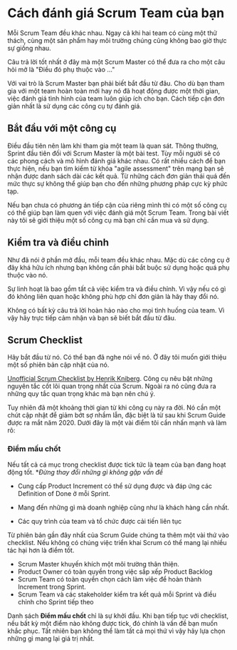 # Cách đánh giá Scrum Team của bạn

Mỗi Scrum Team đều khác nhau. Ngay cả khi hai team có cùng một thử thách, cùng một sản phẩm hay môi trường chúng cũng không bao giờ thực sự giống nhau. 

Câu trả lời tốt nhất ở đây mà một Scrum Master có thể đưa ra cho một câu hỏi mở là "Điều đó phụ thuộc vào ..."

Với vai trò là Scrum Master bạn phải biết bắt đầu từ đâu. Cho dù bạn tham gia với một team hoàn toàn mới hay nó đã hoạt động được một thời gian, việc đánh giá tình hình của team luôn giúp ích cho bạn. Cách tiếp cận đơn giản nhất là sử dụng các công cụ tự đánh giá.

## Bắt đầu với một công cụ

Điều đầu tiên nên làm khi tham gia một team là quan sát. Thông thường, Sprint đầu tiên đối với Scrum Master là một bài test. Tùy mỗi người sẽ có các phong cách và mô hình đánh giá khác nhau.
Có rất nhiều cách để bạn thực hiện, nếu bạn tìm kiếm từ khóa "agile assessment" trên mạng bạn sẽ nhận được danh sách dài các kết quả. Từ những cách đơn giản thái quá đến mức thực sự không thể giúp bạn cho đến những phương pháp cực kỳ phức tạp.

Nếu bạn chưa có phương án tiếp cận của riêng mình thì có một số công cụ có thể giúp bạn làm quen với việc đánh giá một Scrum Team. Trong bài viết này tôi sẽ giới thiệu một số công cụ mà bạn chỉ cần mua và sử dụng.

## Kiểm tra và điều chỉnh

Như đã nói ở phần mở đầu, mỗi team đều khác nhau. Mặc dù các công cụ ở đây khá hữu ích nhưng bạn không cần phải bắt buộc sử dụng hoặc quá phụ thuộc vào nó.

Sự linh hoạt là bao gồm tất cả việc kiểm tra và điều chỉnh. Vì vậy nếu có gì đó không liên quan hoặc không phù hợp chỉ đơn giản là hãy thay đổi nó.

Không có bất kỳ câu trả lời hoàn hảo nào cho mọi tình huống của team. Vì vậy hãy trực tiếp cảm nhận và bạn sẽ biết bắt đầu từ đâu.

## Scrum Checklist

Hãy bắt đầu từ nó. Có thể bạn đã nghe nói về nó. Ở đây tôi muốn giới thiệu một số phiên bản cập nhật của nó.

[Unofficial Scrum Checklist by Henrik Kniberg](https://www.crisp.se/gratis-material-och-guider/scrum-checklist). Công cụ nêu bật những nguyên tắc cốt lõi quan trọng nhất của Scrum. Ngoài ra nó cũng đưa ra những quy tắc quan trọng khác mà bạn nên chú ý.

Tuy nhiên đã một khoảng thời gian từ khi công cụ này ra đời. Nó cần một chút cập nhật để giảm bớt sợ nhầm lẫn, đặc biệt là từ sau khi Scrum Guide được ra mắt năm 2020. Dưới đây là một vài điểm tôi cần nhấn mạnh và làm rõ:

### Điểm mấu chốt

Nếu tất cả cá mục trong checklist được tick tức là team của bạn đang hoạt động tốt. **Đừng thay đổi những gì không gặp vấn đề*

- Cung cấp Product Increment có thể sử dụng được và đáp ứng các Definition of Done ở mỗi Sprint.

- Mang đến những gì mà doanh nghiệp cũng như là khách hàng cần nhất.

- Các quy trình của team và tổ chức được cải tiến liên tục

Từ phiên bản gần đây nhất của Scrum Guide chúng ta thêm một vài thứ vào checklist. Nếu không có chúng việc triển khai Scrum có thể mang lại nhiều tác hại hơn là điểm tốt.

- Scrum Master khuyến khích một môi trường thân thiện.
- Product Owner có toàn quyền trong việc sắp xếp Product Backlog
- Scrum Team có toàn quyền chọn cách làm việc để hoàn thành Increment trong Sprint.
- Scrum Team và các stakeholder kiểm tra kết quả mỗi Sprint và điều chỉnh cho Sprint tiếp theo

Danh sách **Điểm mấu chốt** chỉ là sự khởi đầu. Khi bạn tiếp tục với checklist, nếu bất kỳ một điểm nào không được tick, đó chính là vấn đề bạn muốn khắc phục. Tất nhiên bạn không thể làm tất cả mọi thứ vì vậy hãy lựa chọn những gì mang lại giá trị nhất.

